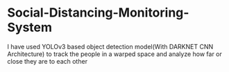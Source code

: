 # Social-Distancing-Monitoring-System
I have used YOLOv3  based object detection model(With DARKNET CNN Architecture)  to track the people in a warped space and analyze how far or close they are to each other 
